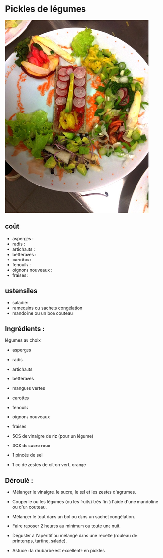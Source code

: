 # Pickles de légumes
![Illustration](https://raw.githubusercontent.com/akakeronos/recette-gourmandignes/master/images/assiette-pickles.jpg)
## coût
* asperges :
* radis :
* artichauts :
* betteraves :
* carottes :
* fenouils :
* oignons nouveaux :
* fraises :


## ustensiles
* saladier
* ramequins ou sachets congélation
* mandoline ou un bon couteau

## Ingrédients  :

légumes au choix  
* asperges
* radis
* artichauts
* betteraves
* mangues vertes
* carottes
* fenouils
* oignons nouveaux
* fraises

* 5CS de vinaigre de riz (pour un légume)
* 3CS de sucre roux
* 1 pincée de sel
* 1 cc de zestes de citron vert, orange

## Déroulé :

* Mélanger le vinaigre, le sucre, le sel et les zestes d'agrumes.  
* Couper le ou les légumes (ou les fruits) très fin à l'aide d'une mandoline ou d'un couteau.	  
* Mélanger le tout dans un bol ou dans un sachet congélation.  
* Faire reposer 2 heures au minimum ou toute une nuit.  
* Déguster à l'apéritif ou mélangé dans une recette (rouleau de printemps, tartine, salade).  

* Astuce : la rhubarbe est excellente en pickles  

